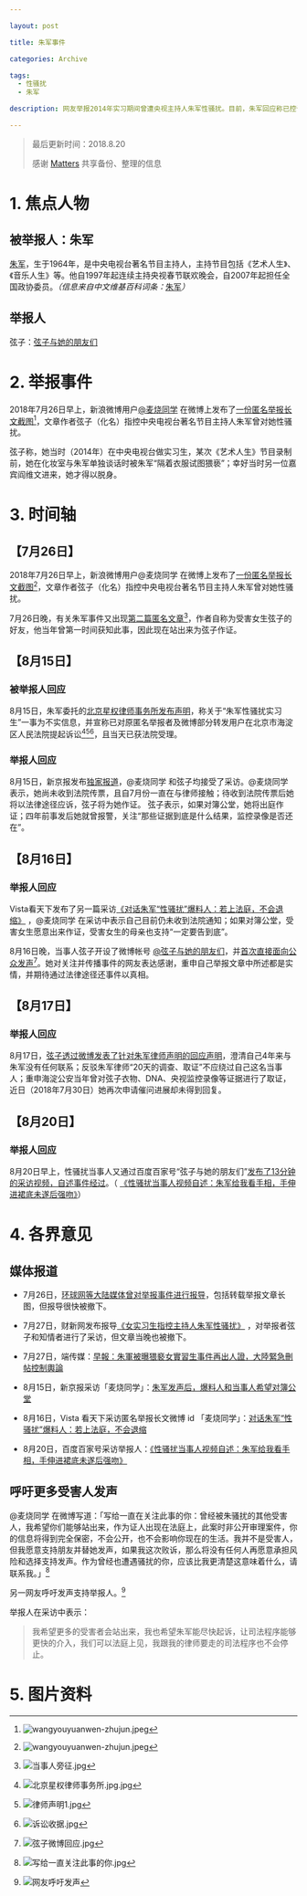 ```yaml
---

layout: post

title: 朱军事件

categories: Archive

tags:
  - 性骚扰
  - 朱军

description: 网友举报2014年实习期间曾遭央视主持人朱军性骚扰。目前，朱军回应称已控诉匿名举报者和微博实名转发者。

---
```


> 最后更新时间：2018.8.20
>
> 感谢 [Matters](https://matters.news/forum/?post=1405cfb1-566b-441c-a3ea-62bb7d563726) 共享备份、整理的信息

# 1. 焦点人物

## 被举报人：朱军

[朱军](https://zh.wikipedia.org/wiki/%E6%9C%B1%E5%86%9B)，生于1964年，是中央电视台著名节目主持人，主持节目包括《艺术人生》、《音乐人生》等。他自1997年起连续主持央视春节联欢晚会，自2007年起担任全国政协委员。*（信息来自中文维基百科词条：*[朱军](https://zh.wikipedia.org/wiki/%E6%9C%B1%E5%86%9B)*）*

## 举报人

弦子：[弦子与她的朋友们](https://weibo.com/u/6640656158)

# 2. 举报事件

2018年7月26日早上，新浪微博用户[@麦烧同学](https://weibo.com/maishao) 在微博上发布了[一份匿名举报长文截图](https://matters.news/forum/?post=8374db4d-6ca4-4982-b922-2092429e39a1)[^1]，文章作者弦子（化名）指控中央电视台著名节目主持人朱军曾对她性骚扰。

弦子称，她当时（2014年）在中央电视台做实习生，某次《艺术人生》节目录制前，她在化妆室与朱军单独谈话时被朱军“隔着衣服试图猥亵”；幸好当时另一位嘉宾阎维文进来，她才得以脱身。

# 3. 时间轴

## 【7月26日】

2018年7月26日早上，新浪微博用户@麦烧同学 在微博上发布了[一份匿名举报长文截图](https://matters.news/forum/?post=8374db4d-6ca4-4982-b922-2092429e39a1)[^1]，文章作者弦子（化名）指控中央电视台著名节目主持人朱军曾对她性骚扰。

7月26日晚，有关朱军事件又出现[第二篇匿名文章](https://matters.news/forum/?post=32b310ca-90d5-4d69-941d-cc5d9a46e0ce)[^2]，作者自称为受害女生弦子的好友，他当年曾第一时间获知此事，因此现在站出来为弦子作证。

## 【8月15日】

### 被举报人回应

8月15日，朱军委托的[北京星权律师事务所发布声明](https://matters.news/forum/?post=f3b33434-6cea-4020-8d19-ef064f34dd1d)，称关于“朱军性骚扰实习生”一事为不实信息，并宣称已对原匿名举报者及微博部分转发用户在北京市海淀区人民法院提起诉讼[^3][^4][^5]，且当天已获法院受理。

### 举报人回应

8月15日，新京报发布[独家报道](https://matters.news/forum/?post=3285e6c0-16d6-4d54-8651-b1d43bc89755)，@麦烧同学 和弦子均接受了采访。@麦烧同学 表示，她尚未收到法院传票，且自7月份一直在与律师接触；待收到法院传票后她将以法律途径应诉，弦子将为她作证。 弦子表示，如果对簿公堂，她将出庭作证；四年前事发后她就曾报警，关注“那些证据到底是什么结果，监控录像是否还在”。

## 【8月16日】

### 举报人回应

Vista看天下发布了另一篇采访[《对话朱军“性骚扰”爆料人：若上法庭，不会退缩》](https://matters.news/forum/?post=82da347c-25ba-4722-965a-38eb7bc8d780) ，@麦烧同学 在采访中表示自己目前仍未收到法院通知；如果对簿公堂，受害女生愿意出来作证，受害女生的母亲也支持“一定要告到底”。

8月16日晚，当事人弦子开设了微博帐号 [@弦子与她的朋友们](https://www.weibo.com/u/6640656158?profile_ftype=1&is_all=1#_0)，并[首次直接面向公众发声](https://matters.news/forum/?post=9fde50c8-7305-4c22-b28b-70e5ef355e1c)[^6]。她对关注并传播事件的网友表达感谢，重申自己举报文章中所述都是实情，并期待通过法律途径还事件以真相。

## 【8月17日】

### 举报人回应

8月17日，[弦子透过微博发表了针对朱军律师声明的回应声明](https://matters.news/forum/?post=71c1a95b-32d7-46a9-bd1a-69fd54e8c8ad)，澄清自己4年来与朱军没有任何联系；反驳朱军律师“20天的调查、取证”不应绕过自己这名当事人；重申海淀公安当年曾对弦子衣物、DNA、央视监控录像等证据进行了取证，近日（2018年7月30日）她再次申请催问进展却未得到回复。 

## 【8月20日】

### 举报人回应

8月20日早上，性骚扰当事人又通过百度百家号“弦子与她的朋友们”[发布了13分钟的采访视频，自述事件经过](https://matters.news/forum/?post=9fa9dce1-2466-4720-8eb7-72380099211b)。（ [《性骚扰当事人视频自述：朱军给我看手相，手伸进裙底未遂后强吻》](https://mbd.baidu.com/newspage/data/landingshare?pageType=1&isBdboxFrom=1&context=%7B%22nid%22%3A%22news_9231794394569037957%22%2C%22sourceFrom%22%3A%22bjh%22%7D)）

# 4. 各界意见

## 媒体报道

* 7月26日，[环球网等大陆媒体曾对举报事件进行报导](https://matters.news/forum/?post=31cdddd9-8b23-4270-9ea8-324b515b1844)，包括转载举报文章长图，但报导很快被撤下。

* 7月27日，财新网发布报导[《女实习生指控主持人朱军性骚扰》](https://matters.news/forum/?post=780689af-9e7a-4cb4-9039-dbe21b9785ae) ，对举报者弦子和知情者进行了采访，但文章当晚也被撤下。

* 7月27日，端传媒：[早報：朱軍被曝猥褻女實習生事件再出人證，大陸緊急刪帖控制輿論](https://theinitium.com/article/20180727-morning-brief/)

* 8月15日，新京报采访「麦烧同学」：[朱军发声后，爆料人和当事人希望对簿公堂](https://matters.news/forum/?post=3285e6c0-16d6-4d54-8651-b1d43bc89755)

* 8月16日，Vista 看天下采访匿名举报长文微博 id 「麦烧同学」：[对话朱军“性骚扰”爆料人：若上法庭，不会退缩](https://v20.tp.wkread.com/index.php/WeiXin/Share/zkShare/thinktank_id/602/type/133/)

* 8月20日，百度百家号采访举报人：[《性骚扰当事人视频自述：朱军给我看手相，手伸进裙底未遂后强吻》](https://mbd.baidu.com/newspage/data/landingshare?pageType=1&isBdboxFrom=1&context=%7B%22nid%22%3A%22news_9231794394569037957%22%2C%22sourceFrom%22%3A%22bjh%22%7D)

## 呼吁更多受害人发声

@麦烧同学 在微博写道：「写给一直在关注此事的你：曾经被朱骚扰的其他受害人，我希望你们能够站出来，作为证人出现在法庭上，此案时非公开审理案件，你的信息将得到完全保密，不会公开，也不会影响你现在的生活。我并不是受害人，但我愿意支持朋友并替她发声，如果我这次败诉，那么将没有任何人再愿意承担风险和选择支持发声。作为曾经也遭遇骚扰的你，应该比我更清楚这意味着什么，请联系我。」[^7]

另一网友呼吁发声支持举报人。[^8]

举报人在采访中表示：

> 我希望更多的受害者会站出来，我也希望朱军能尽快起诉，让司法程序能够更快的介入，我们可以法庭上见，我跟我的律师要走的司法程序也不会停止。


# 5. 图片资料

[^1]:![wangyouyuanwen-zhujun.jpeg](https://i.loli.net/2018/08/17/5b76be0e55c14.jpeg)

[^2]:![当事人旁征.jpg](https://i.loli.net/2018/08/17/5b76be0fcfc96.jpg)

[^3]:![北京星权律师事务所.jpg.jpg](https://i.loli.net/2018/08/17/5b76c8bd7330d.jpg)
[^4]:![律师声明1.jpg](https://i.loli.net/2018/08/17/5b76c6069308f.jpg)
[^5]:![诉讼收据.jpg](https://i.loli.net/2018/08/17/5b76c605b9a0c.jpg)

[^6]:![弦子微博回应.jpg](https://i.loli.net/2018/08/17/5b76c8be262be.jpg)

[^7]:![写给一直关注此事的你.jpg](https://i.loli.net/2018/08/17/5b76c8bdd8bdc.jpg)

[^8]:![网友呼吁发声](https://i.imgur.com/vK39aKV.jpg)
